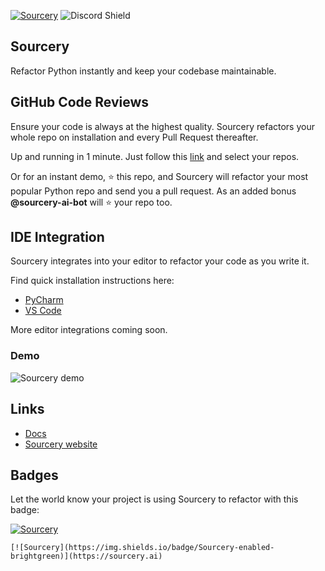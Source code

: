 [![Sourcery](https://img.shields.io/badge/Sourcery-enabled-brightgreen)](https://sourcery.ai)  ![Discord Shield](https://discordapp.com/api/guilds/1035190801195597944/widget.png?style=shield)


## Sourcery
Refactor Python instantly and keep your codebase maintainable.

## GitHub Code Reviews

Ensure your code is always at the highest quality. Sourcery refactors your whole repo on installation and every Pull Request thereafter.

Up and running in 1 minute. Just follow this [link](https://github.com/apps/sourcery-ai/installations/new) and select your repos.

Or for an instant demo, ⭐ this repo, and Sourcery will refactor your most popular Python repo and send you a pull request. As an added bonus **@sourcery-ai-bot** will ⭐ your repo too.

## IDE Integration
Sourcery integrates into your editor to refactor your code as you write it.

Find quick installation instructions here:
- [PyCharm](https://sourcery.ai/download/?editor=pycharm)
- [VS Code](https://sourcery.ai/download/?editor=vscode)

More editor integrations coming soon.

### Demo

![Sourcery demo](sourcery-demo.gif)

## Links
- [Docs](https://docs.sourcery.ai)
- [Sourcery website](https://sourcery.ai)

## Badges
Let the world know your project is using Sourcery to refactor with this badge:

[![Sourcery](https://img.shields.io/badge/Sourcery-enabled-brightgreen)](https://sourcery.ai)

    [![Sourcery](https://img.shields.io/badge/Sourcery-enabled-brightgreen)](https://sourcery.ai)
